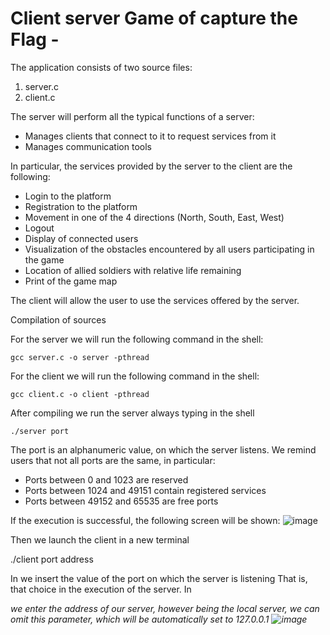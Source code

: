 # Client server Game of capture the Flag -

The application consists of two source files:

1) server.c
2) client.c


The server will perform all the typical functions of a server:
- Manages clients that connect to it to request services from it
- Manages communication tools

In particular, the services provided by the server to the client are the following:
- Login to the platform
- Registration to the platform
- Movement in one of the 4 directions (North, South, East, West)
- Logout
- Display of connected users
- Visualization of the obstacles encountered by all users participating in the game
- Location of allied soldiers with relative life remaining
- Print of the game map

The client will allow the user to use the services offered by the server.

Compilation of sources

For the server we will run the following command in the shell:

    gcc server.c -o server -pthread

For the client we will run the following command in the shell:

    gcc client.c -o client -pthread

After compiling we run the server always typing in the shell

    ./server port
    
The port is an alphanumeric value, on which the server listens.
We remind users that not all ports are the same, in particular:
- Ports between 0 and 1023 are reserved
- Ports between 1024 and 49151 contain registered services
- Ports between 49152 and 65535 are free ports
  
If the execution is successful, the following screen will be shown:
    ![image](https://user-images.githubusercontent.com/33984528/149159952-33d2f036-6cdd-4d34-ba7a-43a05f34ba1e.png)
    
Then we launch the client in a new terminal

./client port address

In <port> we insert the value of the port on which the server is listening
That is, that choice in the execution of the server.
In <address> we enter the address of our server, however being the local server,
we can omit this parameter, which will be automatically set to 127.0.0.1
    ![image](https://user-images.githubusercontent.com/33984528/149159838-155fda6d-6496-48a2-b154-96b741240935.png)
